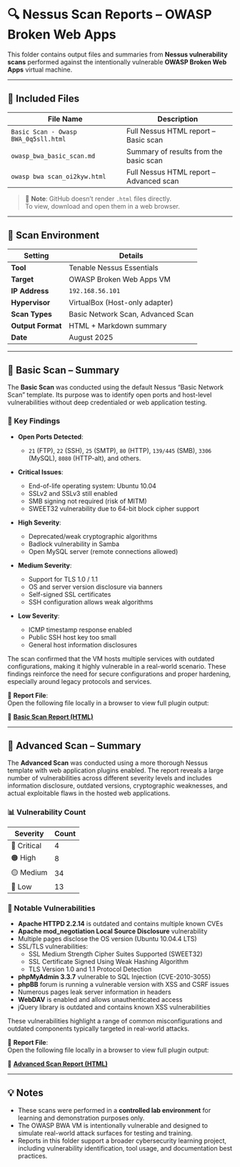 # 🔍 Nessus Scan Reports – OWASP Broken Web Apps

This folder contains output files and summaries from **Nessus vulnerability scans** performed against the intentionally vulnerable **OWASP Broken Web Apps** virtual machine.

---

## 📄 Included Files

| File Name                            | Description                              |
|-------------------------------------|------------------------------------------|
| `Basic Scan - Owasp BWA_0q5sll.html` | Full Nessus HTML report – Basic scan     |
| `owasp_bwa_basic_scan.md`           | Summary of results from the basic scan   |
| `owasp bwa scan_oi2kyw.html`        | Full Nessus HTML report – Advanced scan  |

> 📎 **Note**: GitHub doesn’t render `.html` files directly.  
> To view, download and open them in a web browser.

---

## 🧪 Scan Environment

| Setting            | Details                          |
|--------------------|----------------------------------|
| **Tool**           | Tenable Nessus Essentials        |
| **Target**         | OWASP Broken Web Apps VM         |
| **IP Address**     | `192.168.56.101`                 |
| **Hypervisor**     | VirtualBox (Host-only adapter)   |
| **Scan Types**     | Basic Network Scan, Advanced Scan |
| **Output Format**  | HTML + Markdown summary          |
| **Date**           | August 2025                      |

---

## 🔹 Basic Scan – Summary

The **Basic Scan** was conducted using the default Nessus “Basic Network Scan” template. Its purpose was to identify open ports and host-level vulnerabilities without deep credentialed or web application testing.

### 📌 Key Findings

- **Open Ports Detected**:
  - `21` (FTP), `22` (SSH), `25` (SMTP), `80` (HTTP), `139/445` (SMB), `3306` (MySQL), `8080` (HTTP-alt), and others.

- **Critical Issues**:
  - End-of-life operating system: Ubuntu 10.04
  - SSLv2 and SSLv3 still enabled
  - SMB signing not required (risk of MITM)
  - SWEET32 vulnerability due to 64-bit block cipher support

- **High Severity**:
  - Deprecated/weak cryptographic algorithms
  - Badlock vulnerability in Samba
  - Open MySQL server (remote connections allowed)

- **Medium Severity**:
  - Support for TLS 1.0 / 1.1
  - OS and server version disclosure via banners
  - Self-signed SSL certificates
  - SSH configuration allows weak algorithms

- **Low Severity**:
  - ICMP timestamp response enabled
  - Public SSH host key too small
  - General host information disclosures

The scan confirmed that the VM hosts multiple services with outdated configurations, making it highly vulnerable in a real-world scenario. These findings reinforce the need for secure configurations and proper hardening, especially around legacy protocols and services.

📂 **Report File**:  
Open the following file locally in a browser to view full plugin output:

📁 **[Basic Scan Report (HTML)](Basic%20Scan%20-%20Owasp%20BWA_0q5sll.html)**

---

## 🔸 Advanced Scan – Summary

The **Advanced Scan** was conducted using a more thorough Nessus template with web application plugins enabled. The report reveals a large number of vulnerabilities across different severity levels and includes information disclosure, outdated versions, cryptographic weaknesses, and actual exploitable flaws in the hosted web applications.

### 📊 Vulnerability Count

| Severity     | Count |
|--------------|-------|
| 🔴 Critical  | 4     |
| 🟠 High      | 8     |
| 🟡 Medium    | 34    |
| 🔵 Low       | 13    |

### 🚨 Notable Vulnerabilities

- **Apache HTTPD 2.2.14** is outdated and contains multiple known CVEs
- **Apache mod_negotiation Local Source Disclosure** vulnerability
- Multiple pages disclose the OS version (Ubuntu 10.04.4 LTS)
- SSL/TLS vulnerabilities:
  - SSL Medium Strength Cipher Suites Supported (SWEET32)
  - SSL Certificate Signed Using Weak Hashing Algorithm
  - TLS Version 1.0 and 1.1 Protocol Detection
- **phpMyAdmin 3.3.7** vulnerable to SQL Injection (CVE-2010-3055)
- **phpBB** forum is running a vulnerable version with XSS and CSRF issues
- Numerous pages leak server information in headers
- **WebDAV** is enabled and allows unauthenticated access
- jQuery library is outdated and contains known XSS vulnerabilities

These vulnerabilities highlight a range of common misconfigurations and outdated components typically targeted in real-world attacks.

📂 **Report File**:  
Open the following file locally in a browser to view full plugin output:

📁 **[Advanced Scan Report (HTML)](owasp%20bwa%20scan_oi2kyw.html)**

---

## 💡 Notes

- These scans were performed in a **controlled lab environment** for learning and demonstration purposes only.
- The OWASP BWA VM is intentionally vulnerable and designed to simulate real-world attack surfaces for testing and training.
- Reports in this folder support a broader cybersecurity learning project, including vulnerability identification, tool usage, and documentation best practices.
